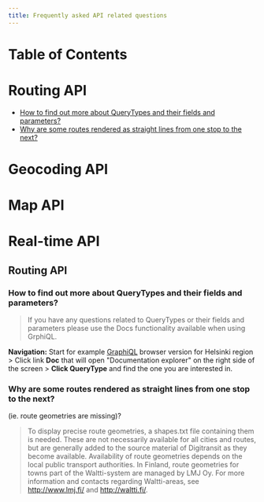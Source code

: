 ```yaml
---
title: Frequently asked API related questions
---
```


Table of Contents
=================

# Routing API
* [How to find out more about QueryTypes and their fields and parameters?](#how-to-find-out-more-about-querytypes-and-their-fields-and-parameters)
* [Why are some routes rendered as straight lines from one stop to the next?](#why-are-some-routes-rendered-as-straight-lines-from-one-stop-to-the-next)

# Geocoding API
  

# Map API
  
# Real-time API

## Routing API

### How to find out more about QueryTypes and their fields and parameters?

> If you have any questions related to QueryTypes or their fields and parameters please use the Docs functionality available when using GrphiQL.  
  
**Navigation:** Start for example [GraphiQL](https://api.digitransit.fi/graphiql/hsl) browser version for Helsinki region > Click link **Doc** that will open "Documentation explorer" on the right side of the screen > **Click QueryType** and find the one you are interested in.

### Why are some routes rendered as straight lines from one stop to the next?  
(ie. route geometries are missing)?
  
> To display precise route geometries, a shapes.txt file containing them is needed. These are not necessarily available for all cities and routes, but are generally added to the source material of Digitransit as they become available. Availability of route geometries depends on the local public transport authorities. In Finland, route geometries for towns part of the Waltti-system are managed by LMJ Oy. For more information and contacts regarding Waltti-areas, see http://www.lmj.fi/ and http://waltti.fi/.
